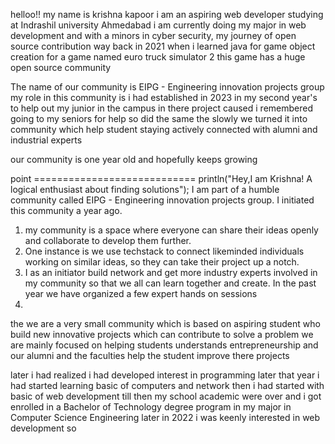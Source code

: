 
helloo!! my name is krishna kapoor i am an aspiring web developer studying at Indrashil university Ahmedabad i am currently doing my major in web development and with a minors in cyber security, my journey of open source contribution way back in 2021 when i learned java for game object creation for a game named euro truck simulator 2 this game has a huge open source community 


The name of our community is EIPG - Engineering innovation projects group
my role in this community is i had established in 2023 in my second year's  to help out my junior in the campus in there project caused i remembered going to my seniors for help so did the same the slowly we turned it into community which help student staying actively connected with alumni and industrial experts 

our community is one year old and hopefully keeps growing 



point ============================
println("Hey,I am Krishna! A logical enthusiast about finding solutions");
I am part of a humble community called EIPG - Engineering innovation projects group. I initiated this community a year ago. 

1) my community is a space where everyone can share their ideas openly and collaborate to develop them further.
2)  One instance is we use techstack to connect likeminded individuals working on similar ideas, so they can take their project up a notch.
3)  I as an initiator build network and get more industry experts involved in my community so that we all can learn together and create. In the past year we have organized a few expert hands on sessions 
4) 








the 
we are a very small community which is based on  aspiring student who build new innovative projects which can contribute to solve a problem  we are mainly focused on helping students understands entrepreneurship and our alumni and the faculties help the student improve there projects 
 







later i had realized i  had  developed interest in programming later that year i had started learning basic of computers and network then i had started with basic of web development till then my school academic were over  and i got enrolled in a Bachelor of Technology degree program in my major in Computer Science Engineering later in 2022 i was keenly interested in web development so 
